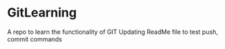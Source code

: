# GitLearning
A repo to learn the functionality of GIT
Updating ReadMe file to test push, commit commands

